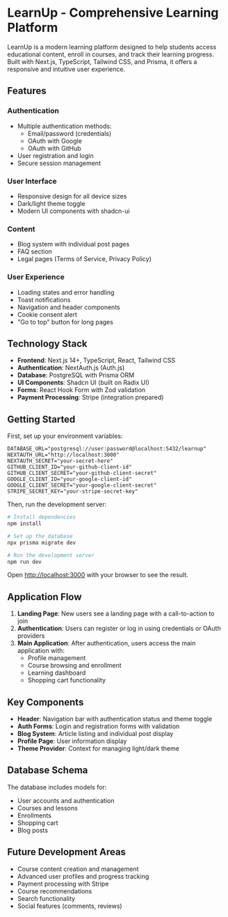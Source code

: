 # LearnUp - Comprehensive Learning Platform

LearnUp is a modern learning platform designed to help students access educational content, enroll in courses, and track their learning progress. Built with Next.js, TypeScript, Tailwind CSS, and Prisma, it offers a responsive and intuitive user experience.

## Features

### Authentication
- Multiple authentication methods:
  - Email/password (credentials)
  - OAuth with Google
  - OAuth with GitHub
- User registration and login
- Secure session management

### User Interface
- Responsive design for all device sizes
- Dark/light theme toggle
- Modern UI components with shadcn-ui

### Content
- Blog system with individual post pages
- FAQ section
- Legal pages (Terms of Service, Privacy Policy)

### User Experience
- Loading states and error handling
- Toast notifications
- Navigation and header components
- Cookie consent alert
- "Go to top" button for long pages

## Technology Stack

- **Frontend**: Next.js 14+, TypeScript, React, Tailwind CSS
- **Authentication**: NextAuth.js (Auth.js)
- **Database**: PostgreSQL with Prisma ORM
- **UI Components**: Shadcn UI (built on Radix UI)
- **Forms**: React Hook Form with Zod validation
- **Payment Processing**: Stripe (integration prepared)

## Getting Started

First, set up your environment variables:

```
DATABASE_URL="postgresql://user:password@localhost:5432/learnup"
NEXTAUTH_URL="http://localhost:3000"
NEXTAUTH_SECRET="your-secret-here"
GITHUB_CLIENT_ID="your-github-client-id"
GITHUB_CLIENT_SECRET="your-github-client-secret"
GOOGLE_CLIENT_ID="your-google-client-id"
GOOGLE_CLIENT_SECRET="your-google-client-secret"
STRIPE_SECRET_KEY="your-stripe-secret-key"
```

Then, run the development server:

```bash
# Install dependencies
npm install

# Set up the database
npx prisma migrate dev

# Run the development server
npm run dev
```

Open [http://localhost:3000](http://localhost:3000) with your browser to see the result.

## Application Flow

1. **Landing Page**: New users see a landing page with a call-to-action to join
2. **Authentication**: Users can register or log in using credentials or OAuth providers
3. **Main Application**: After authentication, users access the main application with:
   - Profile management
   - Course browsing and enrollment
   - Learning dashboard
   - Shopping cart functionality

## Key Components

- **Header**: Navigation bar with authentication status and theme toggle
- **Auth Forms**: Login and registration forms with validation
- **Blog System**: Article listing and individual post display
- **Profile Page**: User information display
- **Theme Provider**: Context for managing light/dark theme

## Database Schema

The database includes models for:
- User accounts and authentication
- Courses and lessons
- Enrollments
- Shopping cart
- Blog posts

## Future Development Areas

- Course content creation and management
- Advanced user profiles and progress tracking
- Payment processing with Stripe
- Course recommendations
- Search functionality
- Social features (comments, reviews)
